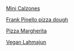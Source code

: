 [Mini Calzones](mini_calzones.md)

[Frank Pinello pizza dough](pinello_dough.md)

[Pizza Margherita](pizza_margherita.md)

[Vegan Lahmajun](vegan_lahmajun.md)

